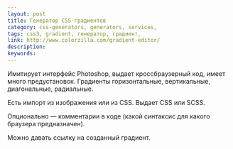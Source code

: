 ```yaml
---
layout: post
title: Генератор CSS-градиентов
category: css-generators, generators, services, 
tags: css3, gradient, генератор, градиент, 
link: http://www.colorzilla.com/gradient-editor/
description: 
keywords: 
---
```


<p>Имитирует интерфейс Photoshop, выдает кроссбраузерный код, имеет много предустановок. Градиенты горизонтальные, вертикальные, диагональные, радиальные.</p>
<p>Есть импорт из изображения или из CSS. Выдает CSS или SCSS.</p>
<p>Опционально — комментарии в коде (какой синтаксис для какого браузера предназначен).</p>
<p>Можно давать ссылку на созданный градиент.</p>

